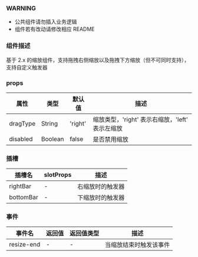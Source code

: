 ### WARNING

* 公共组件请勿插入业务逻辑
* 组件若有改动请修改相应 README

### 组件描述

基于 2.x 的缩放组件，支持拖拽右侧缩放以及拖拽下方缩放（但不可同时支持），支持自定义触发器

### props

| 属性 | 类型 | 默认值 | 描述 |
| -- | -- | -- | -- |
| dragType | String | 'right' | 缩放类型，'right' 表示右缩放，'left' 表示左缩放 |
| disabled | Boolean | false | 是否禁用缩放 |

### 插槽

| 插槽名 | slotProps | 描述 |
| -- | -- | -- |
| rightBar | - | 右缩放时的触发器 |
| bottomBar | - | 下缩放时的触发器 |

### 事件

| 事件名 | 返回值 | 返回值类型 | 描述 |
| -- | -- | -- | -- |
| resize-end | - | - | 当缩放结束时触发该事件 |
